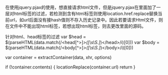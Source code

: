 在使用jquery.pjax的使用，想直接请求html文件，但是jquery.pjax在里面加了一层对html标签的过滤，若检测到含有html标签则使用location.href.replace替换当前url，如url后面没有接hash值则不存入历史记录中。因此若要请求Html文件，则在文件中不能出现html标签，若想出现html标签，则去更改里面的源码。

针对html、head标签的过滤
var $head = $(parseHTML(data.match(/<head[^>]*>([\s\S.]*)<\/head>/i)[0]))
var $body = $(parseHTML(data.match(/<body[^>]*>([\s\S.]*)<\/body>/i)[0]))



var container = extractContainer(data, xhr, options)

if (!container.contents) {
       locationReplace(container.url)
       return
}